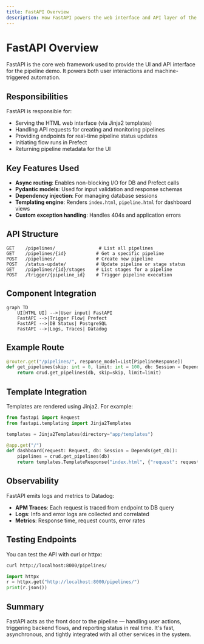 ```yaml
---
title: FastAPI Overview
description: How FastAPI powers the web interface and API layer of the pipeline demo
---
```


# FastAPI Overview

FastAPI is the core web framework used to provide the UI and API interface for the pipeline demo. It powers both user interactions and machine-triggered automation.

## Responsibilities

FastAPI is responsible for:

- Serving the HTML web interface (via Jinja2 templates)
- Handling API requests for creating and monitoring pipelines
- Providing endpoints for real-time pipeline status updates
- Initiating flow runs in Prefect
- Returning pipeline metadata for the UI

## Key Features Used

- **Async routing**: Enables non-blocking I/O for DB and Prefect calls
- **Pydantic models**: Used for input validation and response schemas
- **Dependency injection**: For managing database sessions
- **Templating engine**: Renders `index.html`, `pipeline.html` for dashboard views
- **Custom exception handling**: Handles 404s and application errors

## API Structure

```plaintext
GET    /pipelines/                # List all pipelines
GET    /pipelines/{id}           # Get a specific pipeline
POST   /pipelines/               # Create new pipeline
POST   /status-update/           # Update pipeline or stage status
GET    /pipelines/{id}/stages    # List stages for a pipeline
POST   /trigger/{pipeline_id}    # Trigger pipeline execution
```

## Component Integration

```mermaid
graph TD
    UI[HTML UI] -->|User input| FastAPI
    FastAPI -->|Trigger Flow| Prefect
    FastAPI -->|DB Status| PostgreSQL
    FastAPI -->|Logs, Traces| Datadog
```

## Example Route

```python
@router.get("/pipelines/", response_model=List[PipelineResponse])
def get_pipelines(skip: int = 0, limit: int = 100, db: Session = Depends(get_db)):
    return crud.get_pipelines(db, skip=skip, limit=limit)
```

## Template Integration

Templates are rendered using Jinja2. For example:

```python
from fastapi import Request
from fastapi.templating import Jinja2Templates

templates = Jinja2Templates(directory="app/templates")

@app.get("/")
def dashboard(request: Request, db: Session = Depends(get_db)):
    pipelines = crud.get_pipelines(db)
    return templates.TemplateResponse("index.html", {"request": request, "pipelines": pipelines})
```

## Observability

FastAPI emits logs and metrics to Datadog:

- **APM Traces**: Each request is traced from endpoint to DB query
- **Logs**: Info and error logs are collected and correlated
- **Metrics**: Response time, request counts, error rates

## Testing Endpoints

You can test the API with curl or httpx:

```bash
curl http://localhost:8000/pipelines/
```

```python
import httpx
r = httpx.get("http://localhost:8000/pipelines/")
print(r.json())
```

## Summary

FastAPI acts as the front door to the pipeline — handling user actions, triggering backend flows, and reporting status in real time. It's fast, asynchronous, and tightly integrated with all other services in the system.
